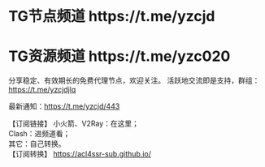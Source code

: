 </br>
<h1 strong>TG节点频道<a> https://t.me/yzcjd </h1>
<h1 strong>TG资源频道<a> https://t.me/yzc020 </h1>

分享稳定、有效期长的免费代理节点，欢迎关注。
活跃地交流即是支持，群组： https://t.me/yzcjdjlq

最新通知：https://t.me/yzcjd/443

【订阅链接】
小火箭、V2Ray：在这里；<br>
Clash：进频道看；<br>
其它：自己转换。<br>
【订阅转换】 
https://acl4ssr-sub.github.io/
